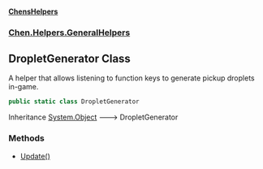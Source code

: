 
#### [ChensHelpers](./index 'index')

### [Chen.Helpers.GeneralHelpers](./Chen-Helpers-GeneralHelpers 'Chen.Helpers.GeneralHelpers')

## DropletGenerator Class
A helper that allows listening to function keys to generate pickup droplets in-game.  
```csharp
public static class DropletGenerator
```
Inheritance [System.Object](https://docs.microsoft.com/en-us/dotnet/api/System.Object 'System.Object') &#129106; DropletGenerator  

### Methods
- [Update()](./Chen-Helpers-GeneralHelpers-DropletGenerator-Update() 'Chen.Helpers.GeneralHelpers.DropletGenerator.Update()')
